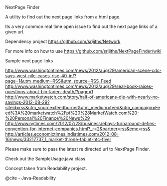 NextPage Finder

A utility to find out the next page links from a html page.

Its a very common real time open issue to find out the next page links of a given url. 

Dependency project
https://github.com/srijiths/Network

For more info on how to use
https://github.com/srijiths/NextPageFinder/wiki

Sample next page links

http://www.washingtontimes.com/news/2012/aug/29/american-scene-cdc-says-west-nile-cases-rise-40-in/?page=1&utm_medium=RSS&utm_source=RSS_Feed
http://www.washingtontimes.com/news/2012/aug/29/seal-book-raises-questions-about-bin-laden-death/?page=1
http://www.marketwatch.com/story/half-of-americans-die-with-nearly-no-savings-2012-08-29?siteid=rss&utm_source=feedburner&utm_medium=feed&utm_campaign=Feed%3A%20marketwatch%2Fpf%20%28MarketWatch.com%20-%20Personal%20Finance%20News%29
http://www.nytimes.com/2012/07/28/business/ebays-turnaround-defies-convention-for-internet-companies.html?_r=2&partner=rss&emc=rss&
http://articles.economictimes.indiatimes.com/2012-08-16/news/33217737_1_market-throne-tablet-htc-flyer

Please make sure to pass the latest re directed url to NextPage FInder.

Check out the SampleUsage.java class 

Concept taken from Readability project.

@cite - Java-Readability
